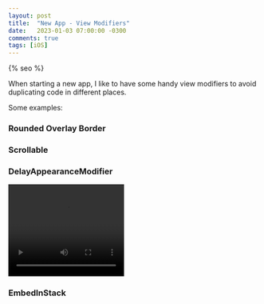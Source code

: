 ```yaml
---
layout: post
title:  "New App - View Modifiers"
date:   2023-01-03 07:00:00 -0300
comments: true
tags: [iOS]
---
```


{% seo %}

When starting a new app, I like to have some handy view modifiers to avoid duplicating code in different places.

Some examples:

### Rounded Overlay Border
<script src="https://gist.github.com/mdb1/3e7df86735db7d3417c57878e286e77a.js"></script>

### Scrollable
<script src="https://gist.github.com/mdb1/73a9d390d812fe689c18510b7e99000d.js"></script>

### DelayAppearanceModifier
<script src="https://gist.github.com/mdb1/0602f0e4939995db3e5463f64c11a550.js"></script>

<video width="232" height="184" controls>
    <source src="{{static.static_files}}/resources/new-app-view-modifiers/delay.mp4" type="video/mp4">
</video>

### EmbedInStack
<script src="https://gist.github.com/mdb1/b0a08fb08b95d7086945c68dd574c5e0.js"></script>

